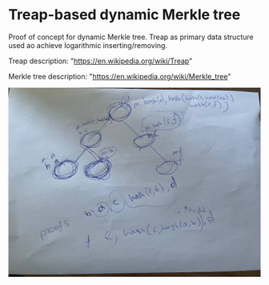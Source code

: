 # Treap-based dynamic Merkle tree

Proof of concept for dynamic Merkle tree. 
Treap as primary data structure used ao achieve logarithmic inserting/removing.

Treap description: "<https://en.wikipedia.org/wiki/Treap>"

Merkle tree description: "<https://en.wikipedia.org/wiki/Merkle_tree>"

<img src="./concept.jpg" alt="Signing scheme" style="width:600px;"/>